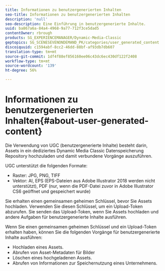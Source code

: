```yaml
---
title: Informationen zu benutzergenerierten Inhalten
seo-title: Informationen zu benutzergenerierten Inhalten
description: 'null'
seo-description: Eine Einführung in benutzergenerierte Inhalte.
uuid: ba867a6a-84a4-4968-9a77-712f3ce5dad5
contentOwner: rbrough
products: SG_EXPERIENCEMANAGER/Dynamic-Media-Classic
geptopics: SG_SCENESEVENONDEMAND_PK/categories/user_generated_content
discoiquuid: c1594abf-8cc2-46dd-88bf-af93db7db607
translation-type: tm+mt
source-git-commit: 1df4f88ef856160ee06c43dc6ec430df122f2408
workflow-type: tm+mt
source-wordcount: '139'
ht-degree: 56%

---
```



# Informationen zu benutzergenerierten Inhalten{#about-user-generated-content}

Die Verwendung von UGC (benutzergenerierte Inhalte) besteht darin, Assets in ein dediziertes Dynamic Media Classic Datenspeicherung Repository hochzuladen und damit verbundene Vorgänge auszuführen.

UGC unterstützt die folgenden Formate:

* Raster: JPG, PNG, TIFF
* Vektor: AI, EPS (EPS-Dateien aus Adobe Illustrator 2018 werden nicht unterstützt), PDF (nur, wenn die PDF-Datei zuvor in Adobe Illustrator CS6 geöffnet und gespeichert wurde)

Sie erhalten einen gemeinsamen geheimen Schlüssel, bevor Sie Assets hochladen. Verwenden Sie diesen Schlüssel, um ein Upload-Token abzurufen. Sie senden das Upload-Token, wenn Sie Assets hochladen und andere Aufgaben für benutzergenerierte Inhalte ausführen.

Wenn Sie einen gemeinsamen geheimen Schlüssel und ein Upload-Token erhalten haben, können Sie die folgenden Vorgänge für benutzergenerierte Inhalte ausführen:

* Hochladen eines Assets.
* Abrufen von Asset-Metadaten für Bilder
* Löschen eines hochgeladenen Assets. 
* Abrufen von Informationen zur Speichernutzung eines Unternehmens. 

